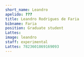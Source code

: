 ```yaml
---
short_name: Leandro
apelido: ???
title: Leandro Rodrigues de Faria
bibname: Faria
position: Graduate student
Lattes:
image: leandro
staff: experimental
Lattes: 7823601869169093
---
```


